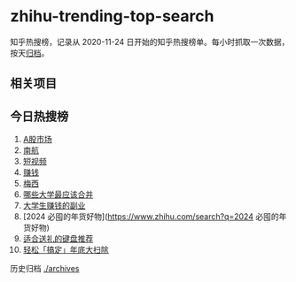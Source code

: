 # zhihu-trending-top-search

知乎热搜榜，记录从 2020-11-24
日开始的知乎热搜榜单。每小时抓取一次数据，按天[归档](./archives)。

## 相关项目

## 今日热搜榜

<!-- BEGIN -->
<!-- 最后更新时间 Thu Feb 08 2024 01:10:19 GMT+0800 (China Standard Time) -->

1. [A股市场](https://www.zhihu.com/search?q=A股市场)
1. [南航](https://www.zhihu.com/search?q=南航)
1. [短视频](https://www.zhihu.com/search?q=短视频)
1. [赚钱](https://www.zhihu.com/search?q=赚钱)
1. [梅西](https://www.zhihu.com/search?q=梅西)
1. [哪些大学最应该合并](https://www.zhihu.com/search?q=哪些大学最应该合并)
1. [大学生赚钱的副业](https://www.zhihu.com/search?q=大学生赚钱的副业)
1. [2024 必囤的年货好物](https://www.zhihu.com/search?q=2024 必囤的年货好物)
1. [适合送礼的键盘推荐](https://www.zhihu.com/search?q=适合送礼的键盘推荐)
1. [轻松「搞定」年底大扫除](https://www.zhihu.com/search?q=轻松「搞定」年底大扫除)

<!-- END -->

历史归档 [./archives](./archives)
